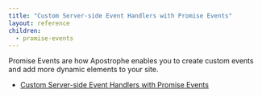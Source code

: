 ```yaml
---
title: "Custom Server-side Event Handlers with Promise Events"
layout: reference
children:
  - promise-events
---
```


Promise Events are how Apostrophe enables you to create custom events and add more dynamic elements to your site.

* [Custom Server-side Event Handlers with Promise Events](/tutorials/advanced-development/03-promise-events/promise-events.md)